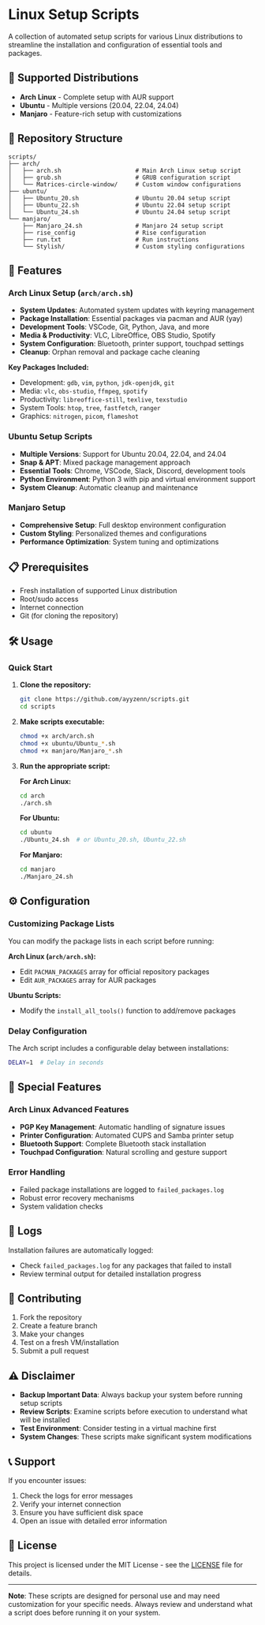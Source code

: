 # Linux Setup Scripts

A collection of automated setup scripts for various Linux distributions to streamline the installation and configuration of essential tools and packages.

## 🐧 Supported Distributions

- **Arch Linux** - Complete setup with AUR support
- **Ubuntu** - Multiple versions (20.04, 22.04, 24.04)
- **Manjaro** - Feature-rich setup with customizations

## 📁 Repository Structure

```
scripts/
├── arch/
│   ├── arch.sh                     # Main Arch Linux setup script
│   ├── grub.sh                     # GRUB configuration script
│   └── Matrices-circle-window/     # Custom window configurations
├── ubuntu/
│   ├── Ubuntu_20.sh                # Ubuntu 20.04 setup script
│   ├── Ubuntu_22.sh                # Ubuntu 22.04 setup script
│   └── Ubuntu_24.sh                # Ubuntu 24.04 setup script
└── manjaro/
    ├── Manjaro_24.sh               # Manjaro 24 setup script
    ├── rise_config                 # Rise configuration
    ├── run.txt                     # Run instructions
    └── Stylish/                    # Custom styling configurations
```

## 🚀 Features

### Arch Linux Setup (`arch/arch.sh`)
- **System Updates**: Automated system updates with keyring management
- **Package Installation**: Essential packages via pacman and AUR (yay)
- **Development Tools**: VSCode, Git, Python, Java, and more
- **Media & Productivity**: VLC, LibreOffice, OBS Studio, Spotify
- **System Configuration**: Bluetooth, printer support, touchpad settings
- **Cleanup**: Orphan removal and package cache cleaning

**Key Packages Included:**
- Development: `gdb`, `vim`, `python`, `jdk-openjdk`, `git`
- Media: `vlc`, `obs-studio`, `ffmpeg`, `spotify`
- Productivity: `libreoffice-still`, `texlive`, `texstudio`
- System Tools: `htop`, `tree`, `fastfetch`, `ranger`
- Graphics: `nitrogen`, `picom`, `flameshot`

### Ubuntu Setup Scripts
- **Multiple Versions**: Support for Ubuntu 20.04, 22.04, and 24.04
- **Snap & APT**: Mixed package management approach
- **Essential Tools**: Chrome, VSCode, Slack, Discord, development tools
- **Python Environment**: Python 3 with pip and virtual environment support
- **System Cleanup**: Automatic cleanup and maintenance

### Manjaro Setup
- **Comprehensive Setup**: Full desktop environment configuration
- **Custom Styling**: Personalized themes and configurations
- **Performance Optimization**: System tuning and optimizations

## 📋 Prerequisites

- Fresh installation of supported Linux distribution
- Root/sudo access
- Internet connection
- Git (for cloning the repository)

## 🛠️ Usage

### Quick Start

1. **Clone the repository:**
   ```bash
   git clone https://github.com/ayyzenn/scripts.git
   cd scripts
   ```

2. **Make scripts executable:**
   ```bash
   chmod +x arch/arch.sh
   chmod +x ubuntu/Ubuntu_*.sh
   chmod +x manjaro/Manjaro_*.sh
   ```

3. **Run the appropriate script:**

   **For Arch Linux:**
   ```bash
   cd arch
   ./arch.sh
   ```

   **For Ubuntu:**
   ```bash
   cd ubuntu
   ./Ubuntu_24.sh  # or Ubuntu_20.sh, Ubuntu_22.sh
   ```

   **For Manjaro:**
   ```bash
   cd manjaro
   ./Manjaro_24.sh
   ```

## ⚙️ Configuration

### Customizing Package Lists

You can modify the package lists in each script before running:

**Arch Linux (`arch/arch.sh`):**
- Edit `PACMAN_PACKAGES` array for official repository packages
- Edit `AUR_PACKAGES` array for AUR packages

**Ubuntu Scripts:**
- Modify the `install_all_tools()` function to add/remove packages

### Delay Configuration

The Arch script includes a configurable delay between installations:
```bash
DELAY=1  # Delay in seconds
```

## 🔧 Special Features

### Arch Linux Advanced Features
- **PGP Key Management**: Automatic handling of signature issues
- **Printer Configuration**: Automated CUPS and Samba printer setup
- **Bluetooth Support**: Complete Bluetooth stack installation
- **Touchpad Configuration**: Natural scrolling and gesture support

### Error Handling
- Failed package installations are logged to `failed_packages.log`
- Robust error recovery mechanisms
- System validation checks

## 📝 Logs

Installation failures are automatically logged:
- Check `failed_packages.log` for any packages that failed to install
- Review terminal output for detailed installation progress

## 🤝 Contributing

1. Fork the repository
2. Create a feature branch
3. Make your changes
4. Test on a fresh VM/installation
5. Submit a pull request

## ⚠️ Disclaimer

- **Backup Important Data**: Always backup your system before running setup scripts
- **Review Scripts**: Examine scripts before execution to understand what will be installed
- **Test Environment**: Consider testing in a virtual machine first
- **System Changes**: These scripts make significant system modifications

## 📞 Support

If you encounter issues:
1. Check the logs for error messages
2. Verify your internet connection
3. Ensure you have sufficient disk space
4. Open an issue with detailed error information

## 📄 License

This project is licensed under the MIT License - see the [LICENSE](LICENSE) file for details.

---

**Note**: These scripts are designed for personal use and may need customization for your specific needs. Always review and understand what a script does before running it on your system.
